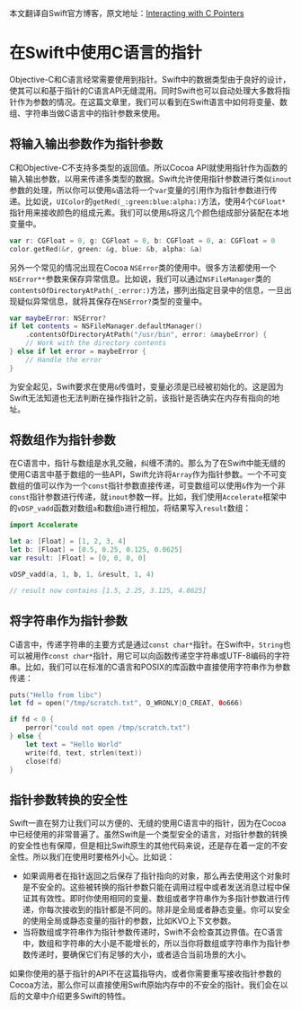本文翻译自Swift官方博客，原文地址：[Interacting with C Pointers](https://developer.apple.com/swift/blog/?id=6)

# 在Swift中使用C语言的指针
Objective-C和C语言经常需要使用到指针。Swift中的数据类型由于良好的设计，使其可以和基于指针的C语言API无缝混用。同时Swift也可以自动处理大多数将指针作为参数的情况。在这篇文章里，我们可以看到在Swift语言中如何将变量、数组、字符串当做C语言中的指针参数来使用。

## 将输入输出参数作为指针参数
C和Objective-C不支持多类型的返回值。所以Cocoa API就使用指针作为函数的输入输出参数，以用来传递多类型的数据。Swift允许使用指针参数进行类似`inout`参数的处理，所以你可以使用`&`语法将一个`var`变量的引用作为指针参数进行传递。比如说，`UIColor`的`getRed(_:green:blue:alpha:)`方法，使用4个`CGFloat*`指针用来接收颜色的组成元素。我们可以使用`&`将这几个颜色组成部分装配在本地变量中。

```swift
var r: CGFloat = 0, g: CGFloat = 0, b: CGFloat = 0, a: CGFloat = 0
color.getRed(&r, green: &g, blue: &b, alpha: &a)
```

另外一个常见的情况出现在Cocoa `NSError`类的使用中。很多方法都使用一个`NSError**`参数来保存异常信息。比如说，我们可以通过`NSFileManager`类的`contentsOfDirectoryAtPath(_:error:)`方法，挪列出指定目录中的信息，一旦出现疑似异常信息，就将其保存在`NSError?`类型的变量中。

```swift
var maybeError: NSError?
if let contents = NSFileManager.defaultManager()
	.contentsOfDirectoryAtPath("/usr/bin", error: &maybeError) {
	// Work with the directory contents
} else if let error = maybeError {
	// Handle the error
}
```

为安全起见，Swift要求在使用`&`传值时，变量必须是已经被初始化的。这是因为Swift无法知道也无法判断在操作指针之前，该指针是否确实在内存有指向的地址。

## 将数组作为指针参数
在C语言中，指针与数组是水乳交融，纠缠不清的。那么为了在Swift中能无缝的使用C语言中基于数组的一些API，Swift允许将`Array`作为指针参数。一个不可变数组的值可以作为一个`const`指针参数直接传递，可变数组可以使用`&`作为一个非`const`指针参数进行传递，就`inout`参数一样。比如，我们使用`Accelerate`框架中的`vDSP_vadd`函数对数组`a`和数组`b`进行相加，将结果写入`result`数组：

```swift
import Accelerate

let a: [Float] = [1, 2, 3, 4]
let b: [Float] = [0.5, 0.25, 0.125, 0.0625]
var result: [Float] = [0, 0, 0, 0]

vDSP_vadd(a, 1, b, 1, &result, 1, 4)

// result now contains [1.5, 2.25, 3.125, 4.0625]
```

## 将字符串作为指针参数
C语言中，传递字符串的主要方式是通过`const char*`指针。在Swift中，`String`也可以被用作`const char*`指针，用它可以向函数传递空字符串或UTF-8编码的字符串。比如，我们可以在标准的C语言和POSIX的库函数中直接使用字符串作为参数传递：

```swift
puts("Hello from libc")
let fd = open("/tmp/scratch.txt", O_WRONLY|O_CREAT, 0o666)

if fd < 0 {
	perror("could not open /tmp/scratch.txt")
} else {
	let text = "Hello World"
	write(fd, text, strlen(text))
	close(fd)
}
```

## 指针参数转换的安全性
Swift一直在努力让我们可以方便的、无缝的使用C语言中的指针，因为在Cocoa中已经使用的非常普遍了。虽然Swift是一个类型安全的语言，对指针参数的转换的安全性也有保障，但是相比Swift原生的其他代码来说，还是存在着一定的不安全性。所以我们在使用时要格外小心。比如说：

- 如果调用者在指针返回之后保存了指针指向的对象，那么再去使用这个对象时是不安全的。这些被转换的指针参数只能在调用过程中或者发送消息过程中保证其有效性。即时你使用相同的变量、数组或者字符串作为多指针参数进行传递，你每次接收到的指针都是不同的。除非是全局或者静态变量。你可以安全的使用全局或静态变量的指针的参数，比如KVO上下文参数。
- 当将数组或字符串作为指针参数传递时，Swift不会检查其边界值。在C语言中，数组和字符串的大小是不能增长的，所以当你将数组或字符串作为指针参数传递时，要确保它们有足够的大小，或者适合当前场景的大小。

如果你使用的基于指针的API不在这篇指导内，或者你需要重写接收指针参数的Cocoa方法，那么你可以直接使用Swift原始内存中的不安全的指针。我们会在以后的文章中介绍更多Swift的特性。